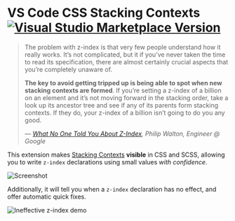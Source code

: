 # VS Code CSS Stacking Contexts [![Visual Studio Marketplace Version](https://img.shields.io/visual-studio-marketplace/v/felixfbecker.css-stacking-contexts)](https://marketplace.visualstudio.com/items?itemName=felixfbecker.css-stacking-contexts)

> The problem with z-index is that very few people understand how it really works. It’s not complicated, but it if you’ve never taken the time to read its specification, there are almost certainly crucial aspects that you’re completely unaware of.
>
> **The key to avoid getting tripped up is being able to spot when new stacking contexts are formed**. If you’re setting a z-index of a billion on an element and it’s not moving forward in the stacking order, take a look up its ancestor tree and see if any of its parents form stacking contexts. If they do, your z-index of a billion isn’t going to do you any good.
>
> <footer>
> <cite>— <a href="https://philipwalton.com/articles/what-no-one-told-you-about-z-index/">What No One Told You About Z-Index</a>, Philip Walton, Engineer @ Google</cite>
> </footer>

This extension makes [Stacking Contexts](https://developer.mozilla.org/en-US/docs/Web/CSS/CSS_Positioning/Understanding_z_index/The_stacking_context) **visible** in CSS and SCSS, allowing you to write `z-index` declarations using small values _with confidence_.

<picture>
<source srcset="https://raw.githubusercontent.com/felixfbecker/vscode-css-stacking-contexts/main/images/screenshot1_light.png" media="(prefers-color-scheme: light)" />
<source srcset="https://raw.githubusercontent.com/felixfbecker/vscode-css-stacking-contexts/main/images/screenshot1.png" media="(prefers-color-scheme: dark)" />
<img alt="Screenshot" src="https://raw.githubusercontent.com/felixfbecker/vscode-css-stacking-contexts/main/images/screenshot1.png" />
</picture>

Additionally, it will tell you when a `z-index` declaration has no effect, and offer automatic quick fixes.

![Ineffective z-index demo](https://raw.githubusercontent.com/felixfbecker/vscode-css-stacking-contexts/main/images/ineffective-z-index.gif)

